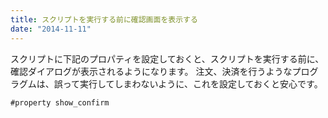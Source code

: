 ```yaml
---
title: スクリプトを実行する前に確認画面を表示する
date: "2014-11-11"
---
```


スクリプトに下記のプロパティを設定しておくと、スクリプトを実行する前に、確認ダイアログが表示されるようになります。
注文、決済を行うようなプログラグムは、誤って実行してしまわないように、これを設定しておくと安心です。

```mql
#property show_confirm
```
